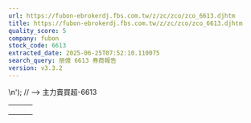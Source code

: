 ```yaml
---
url: https://fubon-ebrokerdj.fbs.com.tw/z/zc/zco/zco_6613.djhtm
title: https://fubon-ebrokerdj.fbs.com.tw/z/zc/zco/zco_6613.djhtm
quality_score: 5
company: fubon
stock_code: 6613
extracted_date: 2025-06-25T07:52:10.110075
search_query: 朋億 6613 券商報告
version: v3.3.2
---
```


\n');
// -->
主力賣買超-6613


|  |  |  |
| --- | --- | --- |
|  | | |
|  | |  |  |  |  |  |  |  |  |  |  |  |  |  |  |  |  |  |  |  |  |  |  |  |  |  |  |  |  |  |  |  |  |  |  |  |  |  |  |  |  |  |  |  |  |  |  |  |  |  |  |  |  |  |  |  |  |  |  |  |  |  |  |  |  |  |  |  |  |  |  |  |  |  |  |  |  |  |  |  |  |  |  |  |  |  |  |  |  |  |  |  |  |  |  |  |  |  |  |  |  |  |  |  |  |  |  |  |  |  |  |  |  |  |  |  |  |  |  |  |  |  |  |  |  |  |  |  |  |  |  |  |  |  |  |  |  |  |  |  |  |  |  |  |  |  |  |  |  |  |  |  |  |  |  |  |  |  |  |  |  |  |  |  |  |  |  |  |  |  |  |  |  |  |  |  |  |  |  |  |  |  |  |  |  |  |  |  |  |  |  |  |  |  |  |  |  |  |  |  |  |  |  |  |  |  |  |  |  |  |  |  |  |  |  |  |  |  |  |  |  |  |  |  |  |  |  |  |  |  |  |  |  |  |  |  |  |  |  |  |  |  |  |  | | --- | --- | --- | --- | --- | --- | --- | --- | --- | --- | --- | --- | --- | --- | --- | --- | --- | --- | --- | --- | --- | --- | --- | --- | --- | --- | --- | --- | --- | --- | --- | --- | --- | --- | --- | --- | --- | --- | --- | --- | --- | --- | --- | --- | --- | --- | --- | --- | --- | --- | --- | --- | --- | --- | --- | --- | --- | --- | --- | --- | --- | --- | --- | --- | --- | --- | --- | --- | --- | --- | --- | --- | --- | --- | --- | --- | --- | --- | --- | --- | --- | --- | --- | --- | --- | --- | --- | --- | --- | --- | --- | --- | --- | --- | --- | --- | --- | --- | --- | --- | --- | --- | --- | --- | --- | --- | --- | --- | --- | --- | --- | --- | --- | --- | --- | --- | --- | --- | --- | --- | --- | --- | --- | --- | --- | --- | --- | --- | --- | --- | --- | --- | --- | --- | --- | --- | --- | --- | --- | --- | --- | --- | --- | --- | --- | --- | --- | --- | --- | --- | --- | --- | --- | --- | --- | --- | --- | --- | --- | --- | --- | --- | --- | --- | --- | --- | --- | --- | --- | --- | --- | --- | --- | --- | --- | --- | --- | --- | --- | --- | --- | --- | --- | --- | --- | --- | --- | --- | --- | --- | --- | --- | --- | --- | --- | --- | --- | --- | --- | --- | --- | --- | --- | --- | --- | --- | --- | --- | --- | --- | --- | --- | --- | --- | --- | --- | --- | --- | --- | --- | --- | --- | --- | --- | --- | --- | --- | --- | --- | --- | --- | --- | --- | --- | --- | --- | --- | --- | --- | --- | --- | --- | --- | | |  |  |  |  |  |  |  |  |  |  | | --- | --- | --- | --- | --- | --- | --- | --- | --- | --- | | 朋億\*(6613)主力進出比較圖 | | | | | | | | | | | |  | | --- | | 總表 單一 | |  | | | | | | | | | | | | 朋億\*(6613) 券商分點-進出明細 單位：張　最後更新日：2025/06/24 | | | | | | | | | | | 請選擇 近一日 近五日 近十日 近20日 近40日 近60日 近120日 近240日 　自設區間： 從　  年  月  日 ∼  年  月  日 | | | | | | | | | | | 買超 | | | | | 賣超 | | | | | | 買超券商 | 買進 | 賣出 | 買超 | 佔成交比重 | 賣超券商 | 買進 | 賣出 | 賣超 | 佔成交比重 | | [凱基-台北](/z/zc/zco/zco0/zco0.djhtm?a=6613&b=9268&BHID=9200) | 45 | 7 | 38 | 14.56% | [兆豐-大同](/z/zc/zco/zco0/zco0.djhtm?a=6613&b=0037003000300053&BHID=7000) | 0 | 101 | 101 | 38.7% | | [台灣摩根士丹利](/z/zc/zco/zco0/zco0.djhtm?a=6613&b=1470&BHID=1470) | 30 | 6 | 24 | 9.2% | [元富-嘉義](/z/zc/zco/zco0/zco0.djhtm?a=6613&b=0035003900320049&BHID=5920) | 0 | 10 | 10 | 3.83% | | [港商野村](/z/zc/zco/zco0/zco0.djhtm?a=6613&b=1560&BHID=1560) | 26 | 11 | 15 | 5.75% | [美林](/z/zc/zco/zco0/zco0.djhtm?a=6613&b=1440&BHID=1440) | 2 | 8 | 6 | 2.3% | | [新加坡商瑞銀](/z/zc/zco/zco0/zco0.djhtm?a=6613&b=1650&BHID=1650) | 24 | 13 | 11 | 4.21% | [國泰-館前](/z/zc/zco/zco0/zco0.djhtm?a=6613&b=0038003800380041&BHID=8880) | 2 | 7 | 5 | 1.92% | | [摩根大通](/z/zc/zco/zco0/zco0.djhtm?a=6613&b=8440&BHID=8440) | 11 | 0 | 11 | 4.21% | [元大-桃興](/z/zc/zco/zco0/zco0.djhtm?a=6613&b=9894&BHID=9800) | 0 | 5 | 5 | 1.92% | | [美商高盛](/z/zc/zco/zco0/zco0.djhtm?a=6613&b=1480&BHID=1480) | 16 | 6 | 10 | 3.83% | [永豐金-新店](/z/zc/zco/zco0/zco0.djhtm?a=6613&b=0039004100390069&BHID=9A00) | 0 | 5 | 5 | 1.92% | | [富邦-板橋](/z/zc/zco/zco0/zco0.djhtm?a=6613&b=9655&BHID=9600) | 7 | 0 | 7 | 2.68% | [永豐金-竹北](/z/zc/zco/zco0/zco0.djhtm?a=6613&b=0039004100390050&BHID=9A00) | 0 | 5 | 5 | 1.92% | | [台灣企銀-桃園](/z/zc/zco/zco0/zco0.djhtm?a=6613&b=0031003100310045&BHID=1110) | 5 | 0 | 5 | 1.92% | [元大證券](/z/zc/zco/zco0/zco0.djhtm?a=6613&b=9800&BHID=9800) | 5 | 8 | 3 | 1.15% | | [兆豐-三民](/z/zc/zco/zco0/zco0.djhtm?a=6613&b=0037003000300068&BHID=7000) | 5 | 0 | 5 | 1.92% | [統一-台中](/z/zc/zco/zco0/zco0.djhtm?a=6613&b=5856&BHID=5850) | 0 | 3 | 3 | 1.15% | | [群益金鼎-敦南](/z/zc/zco/zco0/zco0.djhtm?a=6613&b=9101&BHID=9100) | 5 | 0 | 5 | 1.92% | [凱基-長庚](/z/zc/zco/zco0/zco0.djhtm?a=6613&b=9233&BHID=9200) | 0 | 3 | 3 | 1.15% | | [元大-館前](/z/zc/zco/zco0/zco0.djhtm?a=6613&b=003900380034004b&BHID=9800) | 5 | 0 | 5 | 1.92% | [永豐金-敦南](/z/zc/zco/zco0/zco0.djhtm?a=6613&b=0039004100380046&BHID=9A00) | 0 | 3 | 3 | 1.15% | | [元大-北府](/z/zc/zco/zco0/zco0.djhtm?a=6613&b=0039003800300044&BHID=9800) | 4 | 0 | 4 | 1.53% | [富邦證券](/z/zc/zco/zco0/zco0.djhtm?a=6613&b=9600&BHID=9600) | 0 | 2 | 2 | 0.77% | | [高橋](/z/zc/zco/zco0/zco0.djhtm?a=6613&b=5320&BHID=5320) | 3 | 0 | 3 | 1.15% | [玉山-景美](/z/zc/zco/zco0/zco0.djhtm?a=6613&b=8849&BHID=8840) | 0 | 2 | 2 | 0.77% | | [國票-敦北法人](/z/zc/zco/zco0/zco0.djhtm?a=6613&b=0037003700390063&BHID=7790) | 3 | 0 | 3 | 1.15% | [元富-烏日](/z/zc/zco/zco0/zco0.djhtm?a=6613&b=0035003900320063&BHID=5920) | 0 | 2 | 2 | 0.77% | | [凱基-新莊](/z/zc/zco/zco0/zco0.djhtm?a=6613&b=0039003200310053&BHID=9200) | 3 | 0 | 3 | 1.15% | [兆豐-南京](/z/zc/zco/zco0/zco0.djhtm?a=6613&b=0037003000300050&BHID=7000) | 0 | 2 | 2 | 0.77% | | 合計買超張數 | 149 | | | | 合計賣超張數 | 157 | | | | | 平均買超成本 | 165.70 | | | | 平均賣超成本 | 165.74 | | | | | 【註1】合計買超或賣超，為上述家數合計。  【註2】平均買超或賣超成本，為上述家數合計買賣超金額/上述家數合計買賣超張數。 | | | | | | | | | | | |  |
|  | | |